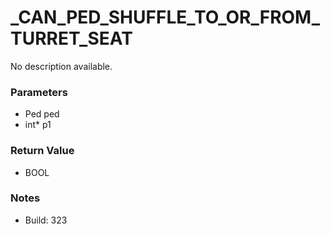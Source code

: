 # _CAN_PED_SHUFFLE_TO_OR_FROM_TURRET_SEAT

No description available.

### Parameters
* Ped ped
* int* p1

### Return Value
* BOOL

### Notes
* Build: 323

